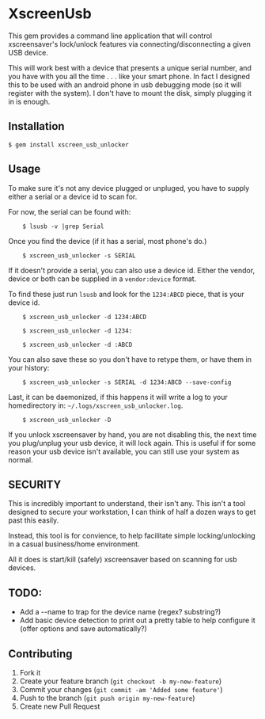 # XscreenUsb

This gem provides a command line application that will control xscreensaver's lock/unlock features via connecting/disconnecting a given USB device.

This will work best with a device that presents a unique serial number, and you have with you all the time . . . like your smart phone.  In fact I designed this to be used with an android phone in usb debugging mode (so it will register with the system).  I don't have to mount the disk, simply plugging it in is enough.

## Installation

    $ gem install xscreen_usb_unlocker

## Usage

To make sure it's not any device plugged or unpluged, you have to supply either a serial or a device id to scan for.

For now, the serial can be found with:

		$ lsusb -v |grep Serial

Once you find the device (if it has a serial, most phone's do.)

		$ xscreen_usb_unlocker -s SERIAL

If it doesn't provide a serial, you can also use a device id.  Either the vendor, device or both can be supplied in a `vendor:device` format.

To find these just run `lsusb` and look for the `1234:ABCD` piece, that is your device id.

		$ xscreen_usb_unlocker -d 1234:ABCD

		$ xscreen_usb_unlocker -d 1234:

		$ xscreen_usb_unlocker -d :ABCD

You can also save these so you don't have to retype them, or have them in your history:

		$ xscreen_usb_unlocker -s SERIAL -d 1234:ABCD --save-config

Last, it can be daemonized, if this happens it will write a log to your homedirectory in: `~/.logs/xscreen_usb_unlocker.log`.

		$ xscreen_usb_unlocker -D

If you unlock xscreensaver by hand, you are not disabling this, the next time you plug/unplug your usb device, it will lock again.  This is useful if for some reason your usb device isn't available, you can still use your system as normal.

## SECURITY

This is incredibly important to understand, their isn't any.  This isn't a tool designed to secure your workstation, I can think of half a dozen ways to get past this easily.

Instead, this tool is for convience, to help facilitate simple locking/unlocking in a casual business/home environment.

All it does is start/kill (safely) xscreensaver based on scanning for usb devices.

## TODO:

* Add a --name to trap for the device name (regex? substring?)
* Add basic device detection to print out a pretty table to help configure it (offer options and save automatically?)


## Contributing

1. Fork it
2. Create your feature branch (`git checkout -b my-new-feature`)
3. Commit your changes (`git commit -am 'Added some feature'`)
4. Push to the branch (`git push origin my-new-feature`)
5. Create new Pull Request
